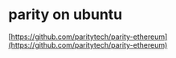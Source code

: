 # parity on ubuntu

[https://github.com/paritytech/parity-ethereum](https://github.com/paritytech/parity-ethereum)

